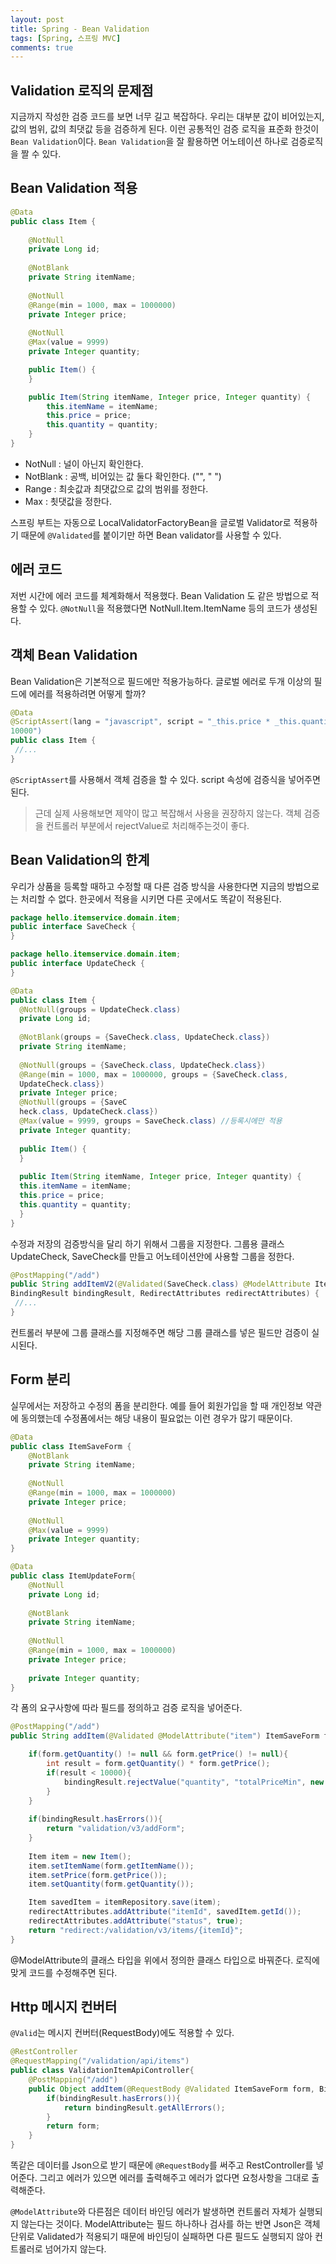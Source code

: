 ```yaml
---
layout: post
title: Spring - Bean Validation
tags: [Spring, 스프링 MVC]
comments: true
---
```


## Validation 로직의 문제점

지금까지 작성한 검증 코드를 보면 너무 길고 복잡하다. 우리는 대부분 값이 비어있는지, 값의 범위, 값의 최댓값 등을 검증하게 된다. 이런 공통적인 검증 로직을 표준화 한것이 `Bean Validation`이다. `Bean Validation`을 잘 활용하면 어노테이션 하나로 검증로직을 짤 수 있다.

## Bean Validation 적용

```java
@Data
public class Item {
    
    @NotNull
    private Long id;
    
    @NotBlank
    private String itemName;
    
    @NotNull
    @Range(min = 1000, max = 1000000)
    private Integer price;
    
    @NotNull
    @Max(value = 9999)
    private Integer quantity;

    public Item() {
    }

    public Item(String itemName, Integer price, Integer quantity) {
        this.itemName = itemName;
        this.price = price;
        this.quantity = quantity;
    }
}
```

- NotNull : 널이 아닌지 확인한다.
- NotBlank : 공백, 비어있는 값 둘다 확인한다. ("", " ")
- Range : 최솟값과 최댓값으로 값의 범위를 정한다.
- Max : 쵯댓값을 정한다.

스프링 부트는 자동으로 LocalValidatorFactoryBean을 글로벌 Validator로 적용하기 때문에 `@Validated`를 붙이기만 하면  Bean validator를 사용할 수 있다. 

## 에러 코드

저번 시간에 에러 코드를 체계화해서 적용했다. Bean Validation 도 같은 방법으로 적용할 수 있다. 
`@NotNull`을 적용했다면 NotNull.Item.ItemName 등의 코드가 생성된다.

## 객체 Bean Validation

Bean Validation은 기본적으로 필드에만 적용가능하다. 글로벌 에러로 두개 이상의 필드에 에러를 적용하려면 어떻게 할까?

```java
@Data
@ScriptAssert(lang = "javascript", script = "_this.price * _this.quantity >=
10000")
public class Item {
 //...
}
```

`@ScriptAssert`를 사용해서 객체 검증을 할 수 있다. script 속성에 검증식을 넣어주면 된다.

> 근데 실제 사용해보면 제약이 많고 복잡해서 사용을 권장하지 않는다. 객체 검증을 컨트롤러 부분에서 rejectValue로 처리해주는것이 좋다.

## Bean Validation의 한계

우리가 상품을 등록할 때하고 수정할 때 다른 검증 방식을 사용한다면 지금의 방법으로는 처리할 수 없다. 한곳에서 적용을 시키면 다른 곳에서도 똑같이 적용된다.

```java
package hello.itemservice.domain.item;
public interface SaveCheck {
}
```

```java
package hello.itemservice.domain.item;
public interface UpdateCheck {
}

```

```java
@Data
public class Item {
  @NotNull(groups = UpdateCheck.class)
  private Long id;
  
  @NotBlank(groups = {SaveCheck.class, UpdateCheck.class})
  private String itemName;
  
  @NotNull(groups = {SaveCheck.class, UpdateCheck.class})
  @Range(min = 1000, max = 1000000, groups = {SaveCheck.class,
  UpdateCheck.class})
  private Integer price;
  @NotNull(groups = {SaveC
  heck.class, UpdateCheck.class})
  @Max(value = 9999, groups = SaveCheck.class) //등록시에만 적용
  private Integer quantity;
  
  public Item() {
  }
  
  public Item(String itemName, Integer price, Integer quantity) {
  this.itemName = itemName;
  this.price = price;
  this.quantity = quantity;
  }
}
```

수정과 저장의 검증방식을 달리 하기 위해서 그룹을 지정한다. 그룹용 클래스 UpdateCheck, SaveCheck를 만들고 어노테이션안에 사용할 그룹을 정한다.

```java
@PostMapping("/add")
public String addItemV2(@Validated(SaveCheck.class) @ModelAttribute Item item,
BindingResult bindingResult, RedirectAttributes redirectAttributes) {
 //...
}
```

컨트롤러 부분에 그룹 클래스를 지정해주면 해당 그룹 클래스를 넣은 필드만 검증이 실시된다.

## Form 분리

실무에서는 저장하고 수정의 폼을 분리한다. 예를 들어 회원가입을 할 때 개인정보 약관에 동의했는데 수정폼에서는 해당 내용이 필요없는 이런 경우가 많기 때문이다. 

```java
@Data 
public class ItemSaveForm {
    @NotBlank
    private String itemName;
    
    @NotNull
    @Range(min = 1000, max = 1000000)
    private Integer price;
    
    @NotNull
    @Max(value = 9999)
    private Integer quantity;
}
```

```java
@Data
public class ItemUpdateForm{
    @NotNull
    private Long id;
    
    @NotBlank
    private String itemName;
    
    @NotNull
    @Range(min = 1000, max = 1000000)
    private Integer price;
    
    private Integer quantity;
}
```

각 폼의 요구사항에 따라 필드를 정의하고 검증 로직을 넣어준다. 

```java
@PostMapping("/add")
public String addItem(@Validated @ModelAttribute("item") ItemSaveForm form, BindingResult bindingResult, RedirectAttributes redirectAttributes, Model model) {

    if(form.getQuantity() != null && form.getPrice() != null){
        int result = form.getQuantity() * form.getPrice();
        if(result < 10000){
            bindingResult.rejectValue("quantity", "totalPriceMin", new Object[]{1000, 1000000}, null);
        }
    }
    
    if(bindingResult.hasErrors()){
        return "validation/v3/addForm";
    }
    
    Item item = new Item();
    item.setItemName(form.getItemName());
    item.setPrice(form.getPrice());
    item.setQuantity(form.getQuantity());

    Item savedItem = itemRepository.save(item);
    redirectAttributes.addAttribute("itemId", savedItem.getId());
    redirectAttributes.addAttribute("status", true);
    return "redirect:/validation/v3/items/{itemId}";
}
```

@ModelAttribute의 클래스 타입을 위에서 정의한 클래스 타입으로 바꿔준다. 로직에 맞게 코드를 수정해주면 된다.

## Http 메시지 컨버터

`@Valid`는 메시지 컨버터(RequestBody)에도 적용할 수 있다. 

```java
@RestController 
@RequestMapping("/validation/api/items")
public class ValidationItemApiController{
    @PostMapping("/add")
    public Object addItem(@RequestBody @Validated ItemSaveForm form, BindingResult bindingResult){
        if(bindingResult.hasErrors()){
            return bindingResult.getAllErrors();
        }
        return form;
    }
}
```

똑같은 데이터를 Json으로 받기 때문에 `@RequestBody`를 써주고 RestController를 넣어준다. 그리고 에러가 있으면 에러를 출력해주고 에러가 없다면 요청사항을 그대로 출력해준다.

`@ModelAttribute`와 다른점은 데이터 바인딩 에러가 발생하면 컨트롤러 자체가 실행되지 않는다는 것이다. ModelAttribute는 필드 하나하나 검사를 하는 반면 Json은 객체 단위로 Validated가 적용되기 때문에 바인딩이 실패하면 다른 필드도 실행되지 않아 컨트롤러로 넘어가지 않는다.
